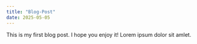 ```yaml
---
title: "Blog-Post"
date: 2025-05-05
---
```

This is my first blog post. I hope you enjoy it!
Lorem ipsum dolor sit amlet.
